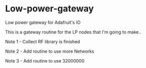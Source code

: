 # Low-power-gateway
Low power gateway for Adafruit's IO

This is a gateway routine for the LP nodes that I'm going to make..

Note 1 - Collect RF library is finished

Note 2 - Add routine to use more Networks

Note 3 - Add routine to use 32000000
